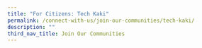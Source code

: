 ```yaml
---
title: "For Citizens: Tech Kaki"
permalink: /connect-with-us/join-our-communities/tech-kaki/
description: ""
third_nav_title: Join Our Communities
---
```

